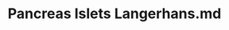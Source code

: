 ---
title: Pancreas Islets Langerhans.md
release_version: v1.2
model_type: 2d-ftu
description: "This functional tissue unit (FTU) illustration was created from anatomical structures and cell types listed in the ASCT+B Table [Pancreas v1.0.](https://doi.org/10.48539/HBM332.TMXM.592). Multiple histology atlases, especially “Human Microscopic Anatomy” (R.V. Krstić, 1994) and “Histology: A Text and Atlas” (Michael H. Ross, et al., 2003) were referenced. Especially helpful in determining the structure overall size and distribution of cell types was [(Da Silva Xavier 2018)](https://doi.org/10.3390/jcm7030054).
"
creators: 
  - 0000-0002-3775-8574
project_leads: 
  - 0000-0002-3321-6137
reviewers: 
  - 0000-0001-6878-1235
creation_date:  2022-05-06 
license: CC BY 4.0
publisher:  HuBMAP 
funder:  National Institutes of Health 
award_number:  OT2OD026671 
hubmap_id:  HBM344.CNNH.639 
doi: https://doi.org/10.48539/HBM344.CNNH.639
---